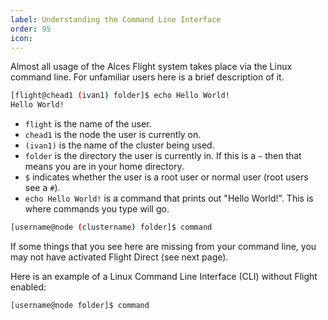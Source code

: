 ```yaml
---
label: Understanding the Command Line Interface
order: 95
icon: 
---
```


Almost all usage of the Alces Flight system takes place via the Linux command line. For unfamiliar users here is a brief description of it.

```bash
[flight@chead1 (ivan1) folder]$ echo Hello World!
Hello World!
```

- `flight` is the name of the user.
- `chead1` is the node the user is currently on.
- `(ivan1)` is the name of the cluster being used.
- `folder` is the directory the user is currently in. If this is a `~` then that means you are in your home directory.
- `$` indicates whether the user is a root user or normal user (root users see a `#`).
- `echo Hello World!` is a command that prints out "Hello World!". This is where commands you type will go.

```bash
[username@node (clustername) folder]$ command
```

If some things that you see here are missing from your command line, you may not have activated Flight Direct (see next page).

Here is an example of a Linux Command Line Interface (CLI) without Flight enabled:

```bash
[username@node folder]$ command
```

